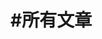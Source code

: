 # #所有文章

<!-- https://www.manhuabei.com/manhua/guimiezhiren/ -->
<!-- <a href="https://www.kuaikanmanhua.com/web/topic/2583/">
<img src="/bcmw2-qiw8c-2.jpg" style="border-radius:8px;" />
</a> -->
<indeximgcard-component>
</indeximgcard-component>

<!-- 文章卡片 -->
<articlecard-component type='front'></articlecard-component>